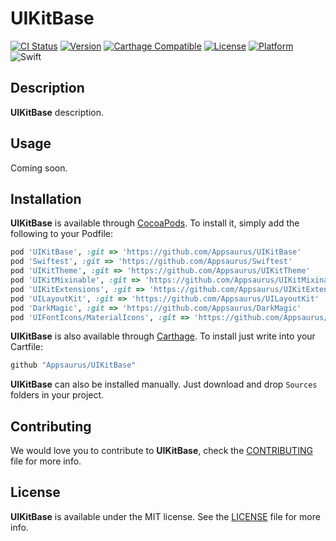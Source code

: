 # UIKitBase

[![CI Status](https://img.shields.io/circleci/project/github/Strobocop/UIKitBase.svg)](https://circleci.com/gh/Strobocop/UIKitBase)
[![Version](https://img.shields.io/cocoapods/v/UIKitBase.svg?style=flat)](http://cocoadocs.org/docsets/UIKitBase)
[![Carthage Compatible](https://img.shields.io/badge/Carthage-compatible-4BC51D.svg?style=flat)](https://github.com/Carthage/Carthage)
[![License](https://img.shields.io/cocoapods/l/UIKitBase.svg?style=flat)](http://cocoadocs.org/docsets/UIKitBase)
[![Platform](https://img.shields.io/cocoapods/p/UIKitBase.svg?style=flat)](http://cocoadocs.org/docsets/UIKitBase)
![Swift](https://img.shields.io/badge/%20in-swift%204.0-orange.svg)

## Description

**UIKitBase** description.

## Usage

Coming soon.

## Installation

**UIKitBase** is available through [CocoaPods](http://cocoapods.org). To install
it, simply add the following to your Podfile:

```ruby
pod 'UIKitBase', :git => 'https://github.com/Appsaurus/UIKitBase'
pod 'Swiftest', :git => 'https://github.com/Appsaurus/Swiftest'
pod 'UIKitTheme', :git => 'https://github.com/Appsaurus/UIKitTheme'
pod 'UIKitMixinable', :git => 'https://github.com/Appsaurus/UIKitMixinable'
pod 'UIKitExtensions', :git => 'https://github.com/Appsaurus/UIKitExtensions'
pod 'UILayoutKit', :git => 'https://github.com/Appsaurus/UILayoutKit'
pod 'DarkMagic', :git => 'https://github.com/Appsaurus/DarkMagic'
pod 'UIFontIcons/MaterialIcons', :git => 'https://github.com/Appsaurus/UIFontIcons'
```

**UIKitBase** is also available through [Carthage](https://github.com/Carthage/Carthage).
To install just write into your Cartfile:

```ruby
github "Appsaurus/UIKitBase"
```

**UIKitBase** can also be installed manually. Just download and drop `Sources` folders in your project.

## Contributing

We would love you to contribute to **UIKitBase**, check the [CONTRIBUTING](github.com/Appsaurus/UIKitBase/blob/master/CONTRIBUTING.md) file for more info.

## License

**UIKitBase** is available under the MIT license. See the [LICENSE](github.com/Appsaurus/UIKitBase/blob/master/LICENSE.md) file for more info.
